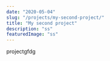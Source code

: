 ```yaml
---
date: "2020-05-04"
slug: "/projects/my-second-project/"
title: "My second project"
description: "ss"
featuredImage: "ss"
---
```

projectgfdg